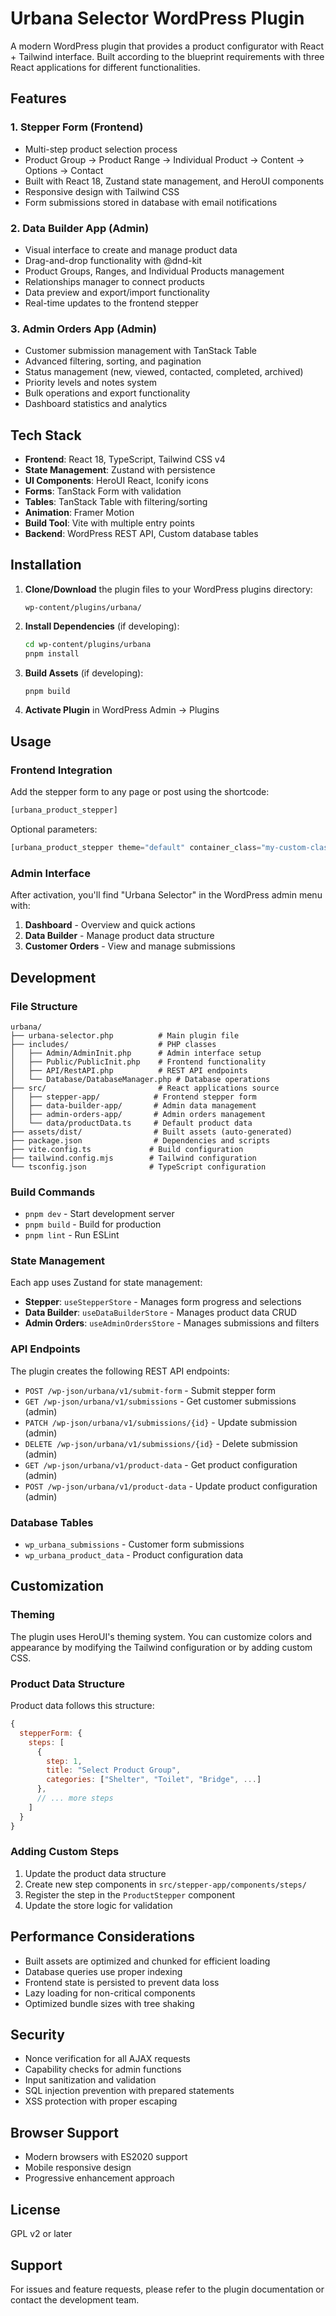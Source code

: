 # Urbana Selector WordPress Plugin

A modern WordPress plugin that provides a product configurator with React + Tailwind interface. Built according to the blueprint requirements with three React applications for different functionalities.

## Features

### 1. Stepper Form (Frontend)
- Multi-step product selection process
- Product Group → Product Range → Individual Product → Content → Options → Contact
- Built with React 18, Zustand state management, and HeroUI components
- Responsive design with Tailwind CSS
- Form submissions stored in database with email notifications

### 2. Data Builder App (Admin)
- Visual interface to create and manage product data
- Drag-and-drop functionality with @dnd-kit
- Product Groups, Ranges, and Individual Products management
- Relationships manager to connect products
- Data preview and export/import functionality
- Real-time updates to the frontend stepper

### 3. Admin Orders App (Admin)
- Customer submission management with TanStack Table
- Advanced filtering, sorting, and pagination
- Status management (new, viewed, contacted, completed, archived)
- Priority levels and notes system
- Bulk operations and export functionality
- Dashboard statistics and analytics

## Tech Stack

- **Frontend**: React 18, TypeScript, Tailwind CSS v4
- **State Management**: Zustand with persistence
- **UI Components**: HeroUI React, Iconify icons
- **Forms**: TanStack Form with validation
- **Tables**: TanStack Table with filtering/sorting
- **Animation**: Framer Motion
- **Build Tool**: Vite with multiple entry points
- **Backend**: WordPress REST API, Custom database tables

## Installation

1. **Clone/Download** the plugin files to your WordPress plugins directory:
   ```
   wp-content/plugins/urbana/
   ```

2. **Install Dependencies** (if developing):
   ```bash
   cd wp-content/plugins/urbana
   pnpm install
   ```

3. **Build Assets** (if developing):
   ```bash
   pnpm build
   ```

4. **Activate Plugin** in WordPress Admin → Plugins

## Usage

### Frontend Integration

Add the stepper form to any page or post using the shortcode:

```php
[urbana_product_stepper]
```

Optional parameters:
```php
[urbana_product_stepper theme="default" container_class="my-custom-class"]
```

### Admin Interface

After activation, you'll find "Urbana Selector" in the WordPress admin menu with:

1. **Dashboard** - Overview and quick actions
2. **Data Builder** - Manage product data structure
3. **Customer Orders** - View and manage submissions

## Development

### File Structure

```
urbana/
├── urbana-selector.php          # Main plugin file
├── includes/                    # PHP classes
│   ├── Admin/AdminInit.php      # Admin interface setup
│   ├── Public/PublicInit.php    # Frontend functionality  
│   ├── API/RestAPI.php          # REST API endpoints
│   └── Database/DatabaseManager.php # Database operations
├── src/                         # React applications source
│   ├── stepper-app/            # Frontend stepper form
│   ├── data-builder-app/       # Admin data management
│   ├── admin-orders-app/       # Admin orders management
│   └── data/productData.ts     # Default product data
├── assets/dist/                # Built assets (auto-generated)
├── package.json                # Dependencies and scripts
├── vite.config.ts             # Build configuration
├── tailwind.config.mjs        # Tailwind configuration
└── tsconfig.json              # TypeScript configuration
```

### Build Commands

- `pnpm dev` - Start development server
- `pnpm build` - Build for production
- `pnpm lint` - Run ESLint

### State Management

Each app uses Zustand for state management:

- **Stepper**: `useStepperStore` - Manages form progress and selections
- **Data Builder**: `useDataBuilderStore` - Manages product data CRUD
- **Admin Orders**: `useAdminOrdersStore` - Manages submissions and filters

### API Endpoints

The plugin creates the following REST API endpoints:

- `POST /wp-json/urbana/v1/submit-form` - Submit stepper form
- `GET /wp-json/urbana/v1/submissions` - Get customer submissions (admin)
- `PATCH /wp-json/urbana/v1/submissions/{id}` - Update submission (admin)
- `DELETE /wp-json/urbana/v1/submissions/{id}` - Delete submission (admin)
- `GET /wp-json/urbana/v1/product-data` - Get product configuration (admin)
- `POST /wp-json/urbana/v1/product-data` - Update product configuration (admin)

### Database Tables

- `wp_urbana_submissions` - Customer form submissions
- `wp_urbana_product_data` - Product configuration data

## Customization

### Theming

The plugin uses HeroUI's theming system. You can customize colors and appearance by modifying the Tailwind configuration or by adding custom CSS.

### Product Data Structure

Product data follows this structure:
```javascript
{
  stepperForm: {
    steps: [
      {
        step: 1,
        title: "Select Product Group",
        categories: ["Shelter", "Toilet", "Bridge", ...]
      },
      // ... more steps
    ]
  }
}
```

### Adding Custom Steps

1. Update the product data structure
2. Create new step components in `src/stepper-app/components/steps/`
3. Register the step in the `ProductStepper` component
4. Update the store logic for validation

## Performance Considerations

- Built assets are optimized and chunked for efficient loading
- Database queries use proper indexing
- Frontend state is persisted to prevent data loss
- Lazy loading for non-critical components
- Optimized bundle sizes with tree shaking

## Security

- Nonce verification for all AJAX requests
- Capability checks for admin functions
- Input sanitization and validation
- SQL injection prevention with prepared statements
- XSS protection with proper escaping

## Browser Support

- Modern browsers with ES2020 support
- Mobile responsive design
- Progressive enhancement approach

## License

GPL v2 or later

## Support

For issues and feature requests, please refer to the plugin documentation or contact the development team.